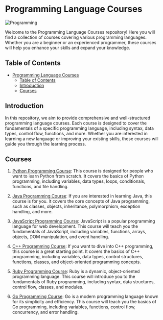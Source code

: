 # Programming Language Courses

![Programming](./PYTHON//trial%20section/languages.png)

Welcome to the Programming Language Courses repository! Here you will find a collection of courses covering various programming languages. Whether you are a beginner or an experienced programmer, these courses will help you enhance your skills and expand your knowledge.

## Table of Contents

- [Programming Language Courses](#programming-language-courses)
  - [Table of Contents](#table-of-contents)
  - [Introduction](#introduction)
  - [Courses](#courses)

## Introduction

In this repository, we aim to provide comprehensive and well-structured programming language courses. Each course is designed to cover the fundamentals of a specific programming language, including syntax, data types, control flow, functions, and more. Whether you are interested in learning a new language or improving your existing skills, these courses will guide you through the learning process.

## Courses

1. [Python Programming Course](./python-course.md): This course is designed for people who want to learn Python from scratch. It covers the basics of Python programming, including variables, data types, loops, conditionals, functions, and file handling.

2. [Java Programming Course](./java-course.md): If you are interested in learning Java, this course is for you. It covers the core concepts of Java programming, such as classes, objects, inheritance, polymorphism, exception handling, and more.

3. [JavaScript Programming Course](./javascript-course.md): JavaScript is a popular programming language for web development. This course will teach you the fundamentals of JavaScript, including variables, functions, arrays, objects, DOM manipulation, and event handling.

4. [C++ Programming Course](./cpp-course.md): If you want to dive into C++ programming, this course is a great starting point. It covers the basics of C++ programming, including variables, data types, control structures, functions, classes, and object-oriented programming concepts.

5. [Ruby Programming Course](./ruby-course.md): Ruby is a dynamic, object-oriented programming language. This course will introduce you to the fundamentals of Ruby programming, including syntax, data structures, control flow, classes, and modules.

6. [Go Programming Course](./go-course.md): Go is a modern programming language known for its simplicity and efficiency. This course will teach you the basics of Go programming, including variables, functions, control flow, concurrency, and error handling.